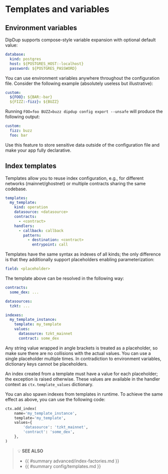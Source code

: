 # Templates and variables

## Environment variables

DipDup supports compose-style variable expansion with optional default value:

```yaml
database:
  kind: postgres
  host: ${POSTGRES_HOST:-localhost}
  password: ${POSTGRES_PASSWORD}
```

You can use environment variables anywhere throughout the configuration file. Consider the following example (absolutely useless but illustrative):

```yaml
custom:
  ${FOO}: ${BAR:-bar}
  ${FIZZ:-fizz}: ${BUZZ}
```

Running `FOO=foo BUZZ=buzz dipdup config export --unsafe` will produce the following output:

```yaml
custom:
  fizz: buzz
  foo: bar
```

Use this feature to store sensitive data outside of the configuration file and make your app fully declarative.

## Index templates

Templates allow you to reuse index configuration, e.g., for different networks (mainnet/ghostnet) or multiple contracts sharing the same codebase.

```yaml
templates:
  my_template:
    kind: operation
    datasource: <datasource>
    contracts:
      - <contract>
    handlers:
      - callback: callback
        pattern:
          - destination: <contract>
            entrypoint: call
```

Templates have the same syntax as indexes of all kinds; the only difference is that they additionally support placeholders enabling parameterization:

```yaml
field: <placeholder>
```

The template above can be resolved in the following way:

```yaml
contracts:
  some_dex: ...

datasources:
  tzkt: ...

indexes:
  my_template_instance:
    template: my_template
    values:
      datasource: tzkt_mainnet
      contract: some_dex
```

Any string value wrapped in angle brackets is treated as a placeholder, so make sure there are no collisions with the actual values. You can use a single placeholder multiple times. In contradiction to environment variables, dictionary keys cannot be placeholders.

An index created from a template must have a value for each placeholder; the exception is raised otherwise. These values are available in the handler context as `ctx.template_values` dictionary.

You can also spawn indexes from templates in runtime. To achieve the same effect as above, you can use the following code:

```python
ctx.add_index(
    name='my_template_instance',
    template='my_template',
    values={
        'datasource': 'tzkt_mainnet',
        'contract': 'some_dex',
    },
)
```

> 💡 **SEE ALSO**
>
> * {{ #summary advanced/index-factories.md }}
> * {{ #summary config/templates.md }}
